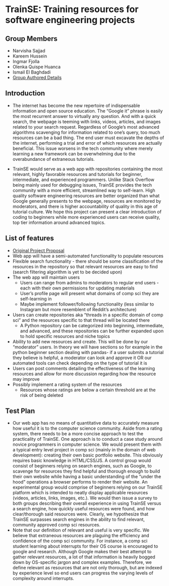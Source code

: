 # TrainSE: Training resources for software engineering projects

## Group Members
- Narvisha Sajjad
- Kareem Hussein
- Ingmar Fjolla
- Olenka Quispe Huanca
- Ismail El Baghdadi
- [Group Authored Details](https://github.com/CSCI-49900-Fall-2020/project-trainSE/wiki)

## Introduction
- The internet has become the new repertoire of indispensable information and open source education. The “Google it” phrase is easily the most recurrent answer to virtually any question. And with a quick search, the webpage is teeming with links, videos, articles, and images related to your search request. Regardless of Google’s most advanced algorithms scavenging for information related to one’s query, too much resources can be a bad thing. The end user must excavate the depths of the internet, performing a trial and error of which resources are actually beneficial. This issue worsens in the tech community where merely learning a new framework can be overwhelming due to the overabundance of extraneous tutorials.

- TrainSE would serve as a web app with repositories containing the most relevant, highly favorable resources and tutorials for beginner, intermediate, and experienced programmers. Unlike Stack Overflow being mainly used for debugging issues, TrainSE provides the tech community with a more efficient, streamlined way to self-learn. High quality software engineering resources are better organized than what Google generally presents to the webpage, resources are monitored by moderators, and there is higher accountability of quality in this age of tutorial culture. We hope this project can present a clear introduction of coding to beginners while more experienced users can receive quality, top tier information around advanced topics.

## List of features
- [Original Project Proposal](https://docs.google.com/document/d/1tGa5GxtLnlMOByaU7yLQRKUboxcACghlc5asTOULlHQ/edit)
- Web app will have a semi-automated functionality to populate resources
- Flexible search functionality - there should be some classification of the resources in the repository so that relevant resources are easy to find (search filtering algorithm is yet to be decided upon)
- The web app will maintain users
  - Users can range from admins to moderators to regular end users - each with their own permissions for updating materials
  - User’s profile page will present what domains of comp sci they are self-learning in
  - Maybe implement follower/following functionality (less similar to Instagram but more resemblent of Reddit’s architecture)
- Users can create repositories aka “threads in a specific domain of comp sci” and the resources specific to that thread will be located there
  - A Python repository can be categorized into beginning, intermediate, and advanced, and these repositories can be further expanded upon to hold specific resources and niche topics
- Ability to add new resources and create. This will be done by our “moderator” users. In theory we will have sections so for example in the python beginner section dealing with pandas- if a user submits a tutorial they believe is helpful, a moderator can look and approve it OR our automated tools can check depending on the type of tutorial it is
- Users can post comments detailing the effectiveness of the learning resources and allow for more discussion regarding how the resource may improve
- Possibly implement a rating system of the resources
  -  Resources whose ratings are below a certain threshold are at the risk of being deleted

## Test Plan
- Our web app has no means of quantitative data to accurately measure how useful it is to the computer science community. Aside from a rating system, there needs to be a more concise approach to test the practicality of TrainSE. One approach is to conduct a case study around novice programmers in computer science. We would present them with a typical entry level project in comp sci (mainly in the domain of web development): creating their own basic portfolio website. This obviously requires basic knowledge in HTML/CSS/JS. A control group would consist of beginners relying on search engines, such as Google, to scavenge for resources they find helpful and thorough enough to build their own website while having a basic understanding of the “under the hood” operations a browser performs to render their website. An experimental group would comprise of beginners relying on our TrainSE platform which is intended to neatly display applicable resources (videos, articles, links, images, etc.). We would then issue a survey to both groups describing their overall experience in using TrainSE versus a search engine, how quickly useful resources were found, and how clear/thorough said resources were. Clearly, we hypothesize that TrainSE surpasses search engines in the ability to find relevant, community approved comp sci resources.
- Note that our definition of relevant and useful is very specific. We believe that extraneous resources are plaguing the efficiency and confidence of the comp sci community. For instance, a comp sci student learning about interrupts for their OS course is encouraged to google and research. Although Google makes their best attempt to gather relevant resources, a lot of that information is heavily bogged down by OS-specific jargon and complex examples. Therefore, we define relevant as resources that are not only thorough, but are indexed by experience level so end users can progress the varying levels of complexity around interrupts.
